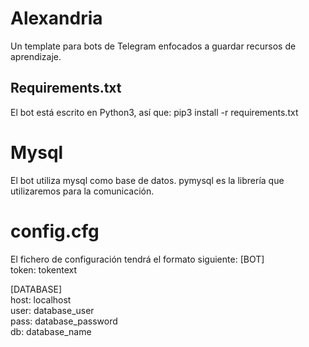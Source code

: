 # Alexandria
Un template para bots de Telegram enfocados a guardar recursos de aprendizaje.

## Requirements.txt
El bot está escrito en Python3, así que:
pip3 install -r requirements.txt


# Mysql
El bot utiliza mysql como base de datos.
pymysql es la librería que utilizaremos para la comunicación.


# config.cfg
El fichero de configuración tendrá el formato siguiente:
[BOT]  
token: tokentext  

[DATABASE]  
host: localhost  
user: database_user  
pass: database_password  
db:   database_name  
